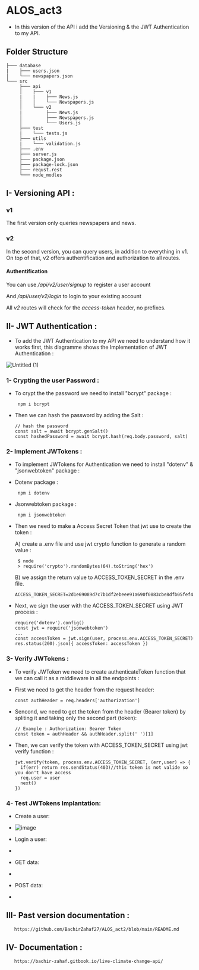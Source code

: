 # ALOS_act3

* In this version of the API i add the Versioning & the JWT Authentication to my API.

## Folder Structure

```
├─── database
|    ├─── users.json
│    └─── newspapers.json
└─── src
     ├─── api
     │    ├─── v1
     |    |    ├─── News.js
     │    │    └─── Newspapers.js
     │    └─── v2
     |         ├─── News.js
     │         ├─── Newspapers.js
     │         └─── Users.js
     ├─── test
     |    └─── tests.js
     ├─── utils
     |    └─── validation.js
     ├─── .env
     ├─── server.js
     ├─── package.json
     ├─── package-lock.json
     ├─── requst.rest
     └─── node_modles

```
## I- Versioning API :

### v1

The first version only queries newspapers and news.

### v2

In the second version, you can query users, in addition to everything in v1.
On top of that, v2 offers authentification and authorization to all routes.

#### Authentification
You can use */api/v2/user/signup* to register a user account

And */api/user/v2/login* to login to your existing account

All *v2* routes will check for the *access-token* header, no prefixes.


## II- JWT Authentication :

* To add the JWT Authentication to my API we need to understand how it works first, this diagramme shows the Implementation of JWT Authentication :

 ![Untitled (1)](https://user-images.githubusercontent.com/61596276/165381125-e1582164-3701-46a6-a132-bd06c2780cc1.png)
 
### 1- Crypting the user Password :
 
* To crypt the the password we need to install "bcrypt" package :

       npm i bcrypt
                   
* Then we can hash the password by adding the Salt :

      // hash the password
      const salt = await bcrypt.genSalt()
      const hashedPassword = await bcrypt.hash(req.body.password, salt)

### 2- Implement JWTokens : 

* To implement JWTokens for Authentication we need to install "dotenv" & "jsonwebtoken" package :
* Dotenv package :

       npm i dotenv
       
* Jsonwebtoken package :      
        
       npm i jsonwebtoken
       

* Then we need to make a Access Secret Token that jwt use to create the token :

   A) create a .env file and use jwt crypto function to generate a random value :

       $ node
       > require('crypto').randomBytes(64).toString('hex')

   B) we assign the return value to ACCESS_TOKEN_SECRET in the .env file.
   
      ACCESS_TOKEN_SECRET=2d1e69089d7c7b1df2ebeee91a690f0883cbe8dfb05fef4f470bb4f3b1b2acce4421787c44f3e0f2a931ace65d0080823cdf0c4ef6e2f9262087ac393805f247

* Next, we sign the user with the ACCESS_TOKEN_SECRET using JWT process :

      require('dotenv').config()
      const jwt = require('jsonwebtoken')
      ...
      const accessToken = jwt.sign(user, process.env.ACCESS_TOKEN_SECRET)
      res.status(200).json({ accessToken: accessToken })

### 3- Verify JWTokens :

* To verify JWToken we need to create authenticateToken function that we can call it as a middleware in all the endpoints :
* First we need to get the header from the request header:

      const authHeader = req.headers['authorization']  

* Sencond, we need to get the token from the header (Bearer token) by spliting it and taking only the second part (token):
 
      // Example : Authorization: Bearer Token
      const token = authHeader && authHeader.split(' ')[1] 

* Then, we can verify the token with ACCESS_TOKEN_SECRET using jwt verify function :

      jwt.verify(token, process.env.ACCESS_TOKEN_SECRET, (err,user) => {
        if(err) return res.sendStatus(403)//this token is not valide so you don't have access
        req.user = user
        next()
      })

### 4- Test JWTokens Implantation:

* Create a user:
* ![image](https://user-images.githubusercontent.com/61596276/165825399-afa2714f-296b-425f-835a-195354f10be7.png)

* Login a user:
* 
* GET data:
* 
* POST data:
* 

## III- Past version documentation :

       https://github.com/BachirZahaf27/ALOS_act2/blob/main/README.md
## IV- Documentation :

       https://bachir-zahaf.gitbook.io/live-climate-change-api/



